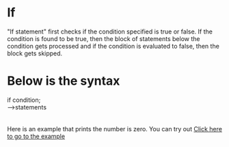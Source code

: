 # If  

"If statement" first checks if the condition specified is true or false. If the condition is found to be true, then the block of statements below the condition gets processed and if the condition is evaluated to false, then the block gets skipped.

# Below is the syntax

if condition;\
-->statements 
\
\
\
Here is an example that prints the number is zero. You can try out
[Click here to go to the example](https://github.com/pythoncoder100/practice/blob/master/If_statement.ipynb)


  
  
